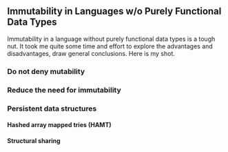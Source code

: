 ## Immutability in Languages w/o Purely Functional Data Types

Immutability in a language without purely functional data types is a tough nut. It took me quite some time and effort to explore the advantages and disadvantages, draw general conclusions. Here is my shot.

### Do not deny mutability

### Reduce the need for immutability

### Persistent data structures

#### Hashed array mapped tries (HAMT)

#### Structural sharing
